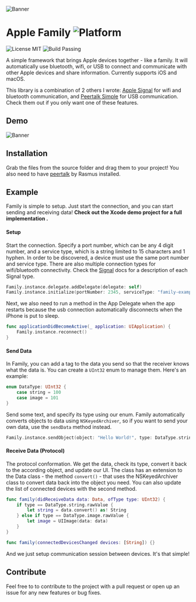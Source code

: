  ![Banner](Images/Banner.gif)
# Apple Family ![Platform](https://img.shields.io/badge/platform-iOS+macOS-677cf4.svg)
![License MIT](https://img.shields.io/badge/license-MIT-blue.svg)
![Build Passing](https://img.shields.io/badge/build-passing-brightgreen.svg)

A simple framework that brings Apple devices together - like a family. It will automatically use bluetooth, wifi, or USB to connect and communicate with other Apple devices and share information. Currently supports iOS and macOS.

This library is a combination of 2 others I wrote: [Apple Signal](https://github.com/kirankunigiri/Apple-Signal) for wifi and bluetooth communication, and [Peertalk Simple](https://github.com/kirankunigiri/peertalk-simple) for USB communication. Check them out if you only want one of these features.

## Demo

 ![Banner](Images/FamilyDemo.gif)


## Installation

Grab the files from the source folder and drag them to your project! You also need to have [peertalk](https://github.com/rsms/peertalk) by Rasmus installed.


## Example

Family is simple to setup. Just start the connection, and you can start sending and receiving data! **Check out the  Xcode demo project for a full implementation .**

#### Setup

Start the connection. Specify a port number, which can be any 4 digit number, and a service type, which is a string limited to 15 characters and 1 hyphen. In order to be discovered, a device must use the same port number and service type. There are also multiple connection types for wifi/bluetooth connectivity. Check the [Signal](https://github.com/kirankunigiri/Apple-Signal) docs for a description of each Signal type.

```swift
Family.instance.delegate.addDelegate(delegate: self)
Family.instance.initialize(portNumber: 2345, serviceType: "family-example", signalType: .Automatic)
```

Next, we also need to run a method in the App Delegate when the app restarts because the usb connection automatically disconnects when the iPhone is put to sleep. 

```swift
func applicationDidBecomeActive(_ application: UIApplication) {
    Family.instance.reconnect()
}
```

#### Send Data

In Family, you can add a tag to the data you send so that the receiver knows what the data is. You can create a `UInt32` enum to manage them. Here's an example:

```swift
enum DataType: UInt32 {
    case string = 100
    case image = 101
}
```

Send some text, and specify its type using our enum. Family automatically converts objects to data using `NSKeyedArchiver`, so if you want to send your own data, use the `sendData` method instead.

```swift
Family.instance.sendObject(object: "Hello World!", type: DataType.string.rawValue)
```

#### Receive Data (Protocol)

The protocol conformation. We get the data, check its type, convert it back to the according object, and update our UI. The class has an extension to the Data class - the method `convert()` - that uses the NSKeyedArchiver class to convert data back into the object you need. You can also update the list of connected devices with the second method.

```swift
func family(didReceiveData data: Data, ofType type: UInt32) {
    if type == DataType.string.rawValue {
        let string = data.convert() as! String
    } else if type == DataType.image.rawValue {
        let image = UIImage(data: data)
    }
}

func family(connectedDevicesChanged devices: [String]) {}
```

And we just setup communication session between devices. It's that simple!


## Contribute
Feel free to to contribute to the project with a pull request or open up an issue for any new features or bug fixes.